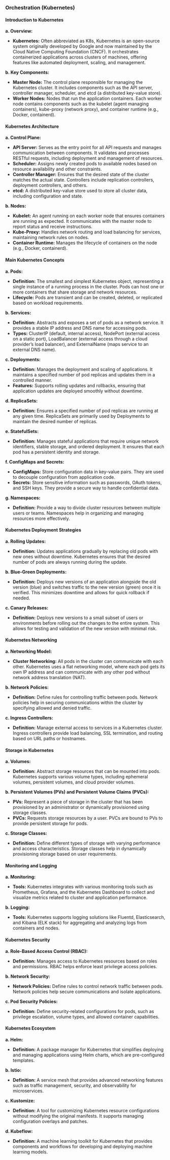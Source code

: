### Orchestration (Kubernetes)

#### **Introduction to Kubernetes**

**a. Overview:**

- **Kubernetes:** Often abbreviated as K8s, Kubernetes is an open-source system originally developed by Google and now maintained by the Cloud Native Computing Foundation (CNCF). It orchestrates containerized applications across clusters of machines, offering features like automated deployment, scaling, and management.

**b. Key Components:**

- **Master Node:** The control plane responsible for managing the Kubernetes cluster. It includes components such as the API server, controller manager, scheduler, and etcd (a distributed key-value store).
- **Worker Nodes:** Nodes that run the application containers. Each worker node contains components such as the kubelet (agent managing containers), kube-proxy (network proxy), and container runtime (e.g., Docker, containerd).

#### **Kubernetes Architecture**

**a. Control Plane:**

- **API Server:** Serves as the entry point for all API requests and manages communication between components. It validates and processes RESTful requests, including deployment and management of resources.
- **Scheduler:** Assigns newly created pods to available nodes based on resource availability and other constraints.
- **Controller Manager:** Ensures that the desired state of the cluster matches the actual state. Controllers include replication controllers, deployment controllers, and others.
- **etcd:** A distributed key-value store used to store all cluster data, including configuration and state.

**b. Nodes:**

- **Kubelet:** An agent running on each worker node that ensures containers are running as expected. It communicates with the master node to report status and receive instructions.
- **Kube-Proxy:** Handles network routing and load balancing for services, maintaining network rules on nodes.
- **Container Runtime:** Manages the lifecycle of containers on the node (e.g., Docker, containerd).

#### **Main Kubernetes Concepts**

**a. Pods:**

- **Definition:** The smallest and simplest Kubernetes object, representing a single instance of a running process in the cluster. Pods can host one or more containers that share storage and network resources.
- **Lifecycle:** Pods are transient and can be created, deleted, or replicated based on workload requirements.

**b. Services:**

- **Definition:** Abstracts and exposes a set of pods as a network service. It provides a stable IP address and DNS name for accessing pods.
- **Types:** ClusterIP (default, internal access), NodePort (external access on a static port), LoadBalancer (external access through a cloud provider’s load balancer), and ExternalName (maps service to an external DNS name).

**c. Deployments:**

- **Definition:** Manages the deployment and scaling of applications. It maintains a specified number of pod replicas and updates them in a controlled manner.
- **Features:** Supports rolling updates and rollbacks, ensuring that application updates are deployed smoothly without downtime.

**d. ReplicaSets:**

- **Definition:** Ensures a specified number of pod replicas are running at any given time. ReplicaSets are primarily used by Deployments to maintain the desired number of replicas.

**e. StatefulSets:**

- **Definition:** Manages stateful applications that require unique network identifiers, stable storage, and ordered deployment. It ensures that each pod has a persistent identity and storage.

**f. ConfigMaps and Secrets:**

- **ConfigMaps:** Store configuration data in key-value pairs. They are used to decouple configuration from application code.
- **Secrets:** Store sensitive information such as passwords, OAuth tokens, and SSH keys. They provide a secure way to handle confidential data.

**g. Namespaces:**

- **Definition:** Provide a way to divide cluster resources between multiple users or teams. Namespaces help in organizing and managing resources more effectively.

#### **Kubernetes Deployment Strategies**

**a. Rolling Updates:**

- **Definition:** Updates applications gradually by replacing old pods with new ones without downtime. Kubernetes ensures that the desired number of pods are always running during the update.

**b. Blue-Green Deployments:**

- **Definition:** Deploys new versions of an application alongside the old version (blue) and switches traffic to the new version (green) once it is verified. This minimizes downtime and allows for quick rollback if needed.

**c. Canary Releases:**

- **Definition:** Deploys new versions to a small subset of users or environments before rolling out the changes to the entire system. This allows for testing and validation of the new version with minimal risk.

#### **Kubernetes Networking**

**a. Networking Model:**

- **Cluster Networking:** All pods in the cluster can communicate with each other. Kubernetes uses a flat networking model, where each pod gets its own IP address and can communicate with any other pod without network address translation (NAT).

**b. Network Policies:**

- **Definition:** Define rules for controlling traffic between pods. Network policies help in securing communications within the cluster by specifying allowed and denied traffic.

**c. Ingress Controllers:**

- **Definition:** Manage external access to services in a Kubernetes cluster. Ingress controllers provide load balancing, SSL termination, and routing based on URL paths or hostnames.

#### **Storage in Kubernetes**

**a. Volumes:**

- **Definition:** Abstract storage resources that can be mounted into pods. Kubernetes supports various volume types, including ephemeral volumes, persistent volumes, and cloud provider volumes.

**b. Persistent Volumes (PVs) and Persistent Volume Claims (PVCs):**

- **PVs:** Represent a piece of storage in the cluster that has been provisioned by an administrator or dynamically provisioned using storage classes.
- **PVCs:** Requests storage resources by a user. PVCs are bound to PVs to provide persistent storage for pods.

**c. Storage Classes:**

- **Definition:** Define different types of storage with varying performance and access characteristics. Storage classes help in dynamically provisioning storage based on user requirements.

#### **Monitoring and Logging**

**a. Monitoring:**

- **Tools:** Kubernetes integrates with various monitoring tools such as Prometheus, Grafana, and the Kubernetes Dashboard to collect and visualize metrics related to cluster and application performance.

**b. Logging:**

- **Tools:** Kubernetes supports logging solutions like Fluentd, Elasticsearch, and Kibana (ELK stack) for aggregating and analyzing logs from containers and nodes.

#### **Kubernetes Security**

**a. Role-Based Access Control (RBAC):**

- **Definition:** Manages access to Kubernetes resources based on roles and permissions. RBAC helps enforce least privilege access policies.

**b. Network Security:**

- **Network Policies:** Define rules to control network traffic between pods. Network policies help secure communications and isolate applications.

**c. Pod Security Policies:**

- **Definition:** Define security-related configurations for pods, such as privilege escalation, volume types, and allowed container capabilities.

#### **Kubernetes Ecosystem**

**a. Helm:**

- **Definition:** A package manager for Kubernetes that simplifies deploying and managing applications using Helm charts, which are pre-configured templates.

**b. Istio:**

- **Definition:** A service mesh that provides advanced networking features such as traffic management, security, and observability for microservices.

**c. Kustomize:**

- **Definition:** A tool for customizing Kubernetes resource configurations without modifying the original manifests. It supports managing configuration overlays and patches.

**d. Kubeflow:**

- **Definition:** A machine learning toolkit for Kubernetes that provides components and workflows for developing and deploying machine learning models.
